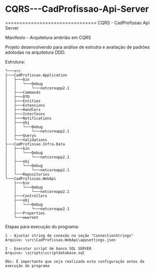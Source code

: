 # CQRS---CadProfissao-Api-Server


================================
CQRS - CadProfissao Api Server

Manifesto - Arquitetura ambrião em CQRS

Projeto desenvolvendo para análise de estrutra e avaliação de padrões adotodas 
na arquitetura DDD.

Estrutura:

	└───src
    ├───CadProfissao.Application
    │   ├───bin
    │   │   └───Debug
    │   │       └───netcoreapp2.1
    │   ├───Commands
    │   ├───DTO
    │   ├───Entities
    │   ├───Extensions
    │   ├───Handlers
    │   ├───Interfaces
    │   ├───Notifications
    │   ├───obj
    │   │   └───Debug
    │   │       └───netcoreapp2.1
    │   ├───Querys
    │   └───Validations
    ├───CadProfissao.Infra.Data
    │   ├───bin
    │   │   └───Debug
    │   │       └───netcoreapp2.1
    │   ├───obj
    │   │   └───Debug
    │   │       └───netcoreapp2.1
    │   └───Repositories
    └───CadProfissao.WebApi
        ├───bin
        │   └───Debug
        │       └───netcoreapp2.1
        ├───Controllers
        ├───obj
        │   └───Debug
        │       └───netcoreapp2.1
        ├───Properties
        └───wwwroot

Etapas para execução do programa:
	
	1 -	Ajustar string de conexão na seção "ConnectionStrings"
	Arquivo: \src\CadProfissao.WebApi\appsettings.json
 
	2 - Executar script de banco SQL SERVER
	Arquivo: \scripts\scriptdatabase.sql
	
	Obs: É importante que seja realizada esta configuração antes da execução do programa
